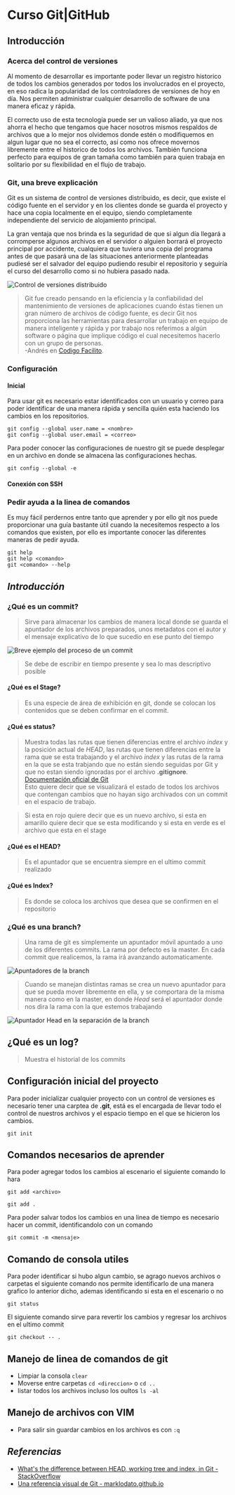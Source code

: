 # Curso Git|GitHub

## Introducción

### Acerca del control de versiones

Al momento de desarrollar es importante poder llevar un registro historico de todos los cambios generados por todos los involucrados en el proyecto, en eso radica la popularidad de los controladores de versiones de hoy en día. Nos permiten administrar cualquier desarrollo de software de una manera eficaz y rápida.

El correcto uso de esta tecnología puede ser un valioso aliado, ya que nos ahorra el hecho que tengamos que hacer nosotros mismos respaldos de archivos que a lo mejor nos olvidemos donde estén o modifiquemos en algun lugar que no sea el correcto, así como nos ofrece movernos libremente entre el historico de todos los archivos. También funciona perfecto para equipos de gran tamaña como también para quien trabaja en solitario por su flexibilidad en el flujo de trabajo.

### Git, una breve explicación

Git es un sistema de control de versiones distribuido, es decir, que existe el código fuente en el servidor y en los clientes donde se guarda el proyecto y hace una copia localmente en el equipo, siendo completamente independiente del servicio de alojamiento principal.

La gran ventaja que nos brinda es la seguridad de que si algun día llegará a corromperse algunos archivos en el servidor o alguien borrará el proyecto principal por accidente, cualquiera que tuviera una copia del programa antes de que pasará una de las situaciones anteriormente planteadas pudiesé ser el salvador del equipo pudiendo resubir el repositorio y seguiría el curso del desarrollo como si no hubiera pasado nada.  

![Control de versiones distribuido][git-distribuido]

> Git fue creado pensando en la eficiencia y la confiabilidad del mantenimiento de versiones de aplicaciones cuando éstas tienen un gran número de archivos de código fuente, es decir Git nos proporciona las herramientas para desarrollar un trabajo en equipo de manera inteligente y rápida y por trabajo nos referimos a algún software o página que implique código el cual necesitemos hacerlo con un grupo de personas.  
> -Andrés en [Codigo Facilito](https://codigofacilito.com/articulos/que-es-git).

### Configuración

#### Inicial

Para usar git es necesario estar identificados con un usuario y correo para poder identificar de una manera rápida y sencilla quién esta haciendo los cambios en los repositorios.  

```git
git config --global user.name = <nombre>
git config --global user.email = <correo>
```

Para poder conocer las configuraciones de nuestro git se puede desplegar en un archivo en donde se almacena las configuraciones hechas.

```git
git config --global -e
```

#### Conexión con SSH

### Pedir ayuda a la linea de comandos

Es muy fácil perdernos entre tanto que aprender y por ello git nos puede proporcionar una guía bastante útil cuando la necesitemos respecto a los comandos que existen, por ello es importante conocer las diferentes maneras de pedir ayuda.

```git
git help
git help <comando>
git <comando> --help
```

<!-- Sin redactar-->

## ***Introducción***


### ¿Qué es un commit?
  >Sirve para almacenar los cambios de manera local donde se guarda el apuntador de los archivos preparados, unos metadatos con el autor y el mensaje explicativo de lo que sucedio en ese punto del tiempo  

![Breve ejemplo del proceso de un commit][gitcommit]

 >Se debe de escribir en tiempo presente y sea lo mas descriptivo posible

<!--![Explicación breve de como funciona un commit][git-data]--> 
  
#### ¿Qué es el Stage?
  > Es una especie de área de exhibición en git, donde se colocan los contenidos que se deben confirmar en el commit.

#### ¿Qué es status?
  >Muestra todas las rutas que tienen diferencias entre el archivo _index_ y la posición actual de _HEAD_, las rutas que tienen diferencias entre la rama que se esta trabajando y el archivo _index_ y las rutas de la rama en la que se esta trabjando que no están siendo seguidas por Git y que no estan siendo ignoradas por el archivo **.gitignore**.  [Documentación oficial de Git](https://git-scm.com/docs/git-status)  
  >Esto quiere decir que se visualizará el estado de todos los archivos que contengan cambios que no hayan sigo archivados con un commit en el espacio de trabajo.

  >Si esta en rojo quiere decir que es un nuevo archivo, si esta en amarillo quiere decir que se esta modificando y si esta en verde es el archivo que esta en el stage

#### ¿Qué es el HEAD?
  >Es el apuntador que se encuentra siempre en el ultimo commit realizado

#### ¿Qué es Index?
  >Es donde se coloca los archivos que desea que se confirmen en el repositorio  
  

### ¿Qué es una branch?
 > Una rama de git es simplemente un apuntador móvil apuntado a uno de los diferentes commits. La rama por defecto es la master. En cada commit que realicemos, la rama irá avanzando automaticamente.
 
![Apuntadores de la branch][git-branch]

 > Cuando se manejan distintas ramas se crea un nuevo apuntador para que se pueda mover libremente en ella, y se comportara de la misma manera como en la master, en donde _Head_ será el apuntador donde nos dira la rama con la que estemos trabajando

![Apuntador Head en la separación de la branch][git-branch-create]

## ¿Qué es un log?
> Muestra el historial de los commits


<!--Checar como personalizar los logs https://coderwall.com/p/euwpig/a-better-git-log-->




## Configuración inicial del proyecto

Para poder inicializar cualquier proyecto con un control de versiones es necesario tener una carptea de **.git**, está es el encargada de llevar todo el control de nuestros archivos y el espacio tiempo en el que se hicieron los cambios.
```
git init
```

## Comandos necesarios de aprender

Para poder agregar todos los cambios al escenario el siguiente comando lo hara
```
git add <archivo>
```
```
git add .
```

Para poder salvar todos los cambios en una linea de tiempo es necesario hacer un commit, identificandolo con un comando
```
git commit -m <mensaje>
```


## Comando de consola utiles

Para poder identificar si hubo algun cambio, se agrago nuevos archivos o carpetas el siguiente comando nos permite identificarlo de una manera grafico lo anterior dicho, ademas identificando si esta en el escenario o no
```
git status
```



El siguiente comando sirve para revertir los cambios y regresar los archivos en el ultimo commit  
```
git checkout -- .
```

## Manejo de linea de comandos de git

- Limpiar la consola ```clear```
- Moverse entre carpetas ```cd <direccion>``` o ```cd ..```
- listar todos los archivos incluso los oultos ```ls -al```

## Manejo de archivos con VIM
- Para salir sin guardar cambios en los archivos es con ```:q```



<!-- Referencias de imagenes -->

[gitcommit]: /img/gitadd-gitcommit.png
[git-data]: /img/git-data.png
[git-branch]: /img/gitbranch.png
[git-branch-create]: /img/gitbranch-create.png
[git-distribuido]: /img/git-distribuido.png

## ***Referencias***
- [What's the difference between HEAD, working tree and index, in Git - StackOverflow](https://stackoverflow.com/questions/3689838/whats-the-difference-between-head-working-tree-and-index-in-git)
- [Una referencia visual de Git - marklodato.github.io](https://marklodato.github.io/visual-git-guide/index-es.html)
